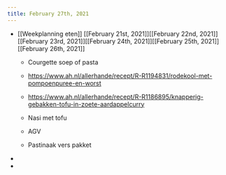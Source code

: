 ```yaml
---
title: February 27th, 2021
---
```


- [[Weekplanning eten]] 
[[February 21st, 2021]][[February 22nd, 2021]][[February 23rd, 2021]][[February 24th, 2021]][[February 25th, 2021]][[February 26th, 2021]]
	 - Courgette soep of pasta

	 - https://www.ah.nl/allerhande/recept/R-R1194831/rodekool-met-pompoenpuree-en-worst

	 - https://www.ah.nl/allerhande/recept/R-R1186895/knapperig-gebakken-tofu-in-zoete-aardappelcurry

	 - Nasi met tofu 

	 - AGV

	 - Pastinaak vers pakket

- 

- 
